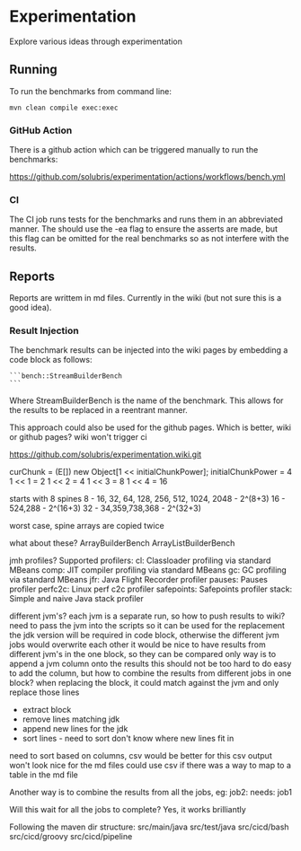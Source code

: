 # Experimentation
Explore various ideas through experimentation

## Running
To run the benchmarks from command line:

    mvn clean compile exec:exec

### GitHub Action

There is a github action which can be triggered manually to run the benchmarks:

https://github.com/solubris/experimentation/actions/workflows/bench.yml

### CI

The CI job runs tests for the benchmarks and runs them in an abbreviated manner.
The should use the -ea flag to ensure the asserts are made, but this flag can be omitted for the real benchmarks so as not interfere with the results.

## Reports

Reports are writtem in md files.  Currently in the wiki (but not sure this is a good idea).

### Result Injection

The benchmark results can be injected into the wiki pages by embedding a code block as follows:

    ```bench::StreamBuilderBench
    ```

Where StreamBuilderBench is the name of the benchmark.  This allows for the results to be replaced in a reentrant manner.



This approach could also be used for the github pages.
Which is better, wiki or github pages?
wiki won't trigger ci

https://github.com/solubris/experimentation.wiki.git


curChunk = (E[]) new Object[1 << initialChunkPower];
initialChunkPower = 4
1 << 1 = 2
1 << 2 = 4
1 << 3 = 8
1 << 4 = 16

starts with 8 spines
8  - 16, 32, 64, 128, 256, 512, 1024, 2048 - 2^(8+3)
16 - 524,288 - 2^(16+3)
32 - 34,359,738,368 - 2^(32+3)

worst case, spine arrays are copied twice

what about these?
ArrayBuilderBench
ArrayListBuilderBench

jmh profiles?
Supported profilers:
cl: Classloader profiling via standard MBeans
comp: JIT compiler profiling via standard MBeans
gc: GC profiling via standard MBeans
jfr: Java Flight Recorder profiler
pauses: Pauses profiler
perfc2c: Linux perf c2c profiler
safepoints: Safepoints profiler
stack: Simple and naive Java stack profiler

different jvm's?
each jvm is a separate run, so how to push results to wiki?
need to pass the jvm into the scripts
so it can be used for the replacement
the jdk version will be required in code block,
otherwise the different jvm jobs would overwrite each other
it would be nice to have results from different jvm's in the one block, so they can be compared
only way is to append a jvm column onto the results
this should not be too hard to do
easy to add the column, but how to combine the results from different jobs in one block?
when replacing the block, it could match against the jvm and only replace those lines
- extract block
- remove lines matching jdk
- append new lines for the jdk
- sort lines - need to sort don't know where new lines fit in

need to sort based on columns, csv would be better for this
csv output won't look nice for the md files
could use csv if there was a way to map to a table in the md file

Another way is to combine the results from all the jobs, eg:
job2:
needs: job1

Will this wait for all the jobs to complete? Yes, it works brilliantly

Following the maven dir structure:
src/main/java
src/test/java
src/cicd/bash
src/cicd/groovy
src/cicd/pipeline
